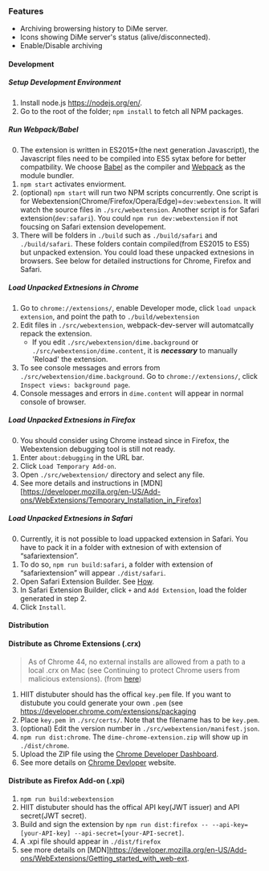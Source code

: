 ### Features

* Archiving browersing history to DiMe server.
* Icons showing DiMe server's status (alive/disconnected).
* Enable/Disable archiving

#### Development


##### Setup Development Environment

1. Install node.js <https://nodejs.org/en/>.
2. Go to the root of the folder; ``npm install`` to fetch all NPM packages.

##### Run Webpack/Babel

0. The extension is written in ES2015+(the next generation Javascript), the Javascript files need to be compiled into ES5 sytax before for better compatbility. We choose [Babel](https://babeljs.io/) as the compiler and [Webpack](https://webpack.github.io/) as the module bundler.
1. ``npm start`` activates enviorment.
2. (optional) ``npm start`` will run two NPM scripts concurrently. One script is for Webextension(Chrome/Firefox/Opera/Edge)=``dev:webextension``. It will watch the source files in ``./src/webextension``. Another script is for Safari extension(``dev:safari``). You could ``npm run dev:webextension`` if not foucsing on Safari extension developement.
3. There will be folders in ``./build`` such as ``./build/safari`` and ``./build/safari``. These folders contain compiled(from ES2015 to ES5) but unpacked extension. You could load these unpacked extnesions in browsers. See below for detailed instructions for Chrome, Firefox and Safari.

##### Load Unpacked Extnesions in Chrome

1. Go to ``chrome://extensions/``, enable Developer mode, click ``load unpack extension``, and point the path to ``./build/webextension``
2. Edit files in ``./src/webextension``, webpack-dev-server will automatcally repack the extension.
    * If you edit ``./src/webextension/dime.background`` or ``./src/webextension/dime.content``, it is ***necessary*** to manually 'Reload' the extension.
3. To see console messages and errors from ``./src/webextension/dime.background``. Go to ``chrome://extensions/``, click ``Inspect views: background page``.
4. Console messages and errors in ``dime.content`` will appear in normal console of browser.

##### Load Unpacked Extnesions in Firefox

0. You should consider using Chrome instead since in Firefox, the Webextension debugging tool is still not ready.
1. Enter ``about:debugging`` in the URL bar.
2. Click ``Load Temporary Add-on``.
3. Open ``./src/webextension/`` directory and select any file.
4. See more details and instructions in  [MDN][https://developer.mozilla.org/en-US/Add-ons/WebExtensions/Temporary_Installation_in_Firefox]

##### Load Unpacked Extnesions in Safari

0. Currently, it is not possible to load uppacked extension in Safari. You have to pack it in a folder with extnesion of with extension of “safariextension”.
1. To do so, ``npm run build:safari``, a folder with extension of “safariextension” will appear ``./dist/safari``.
2. Open Safari Extension Builder. See [How](https://developer.apple.com/library/content/documentation/Tools/Conceptual/SafariExtensionGuide/UsingExtensionBuilder/UsingExtensionBuilder.html).
4. In Safari Extension Builder, click ``+`` and ``Add Extension``, load the folder generated in step 2.
5. Click ``Install``.

#### Distribution

#### Distribute as Chrome Extensions (.crx)

>As of Chrome 44, no external installs are allowed from a path to a local .crx on Mac (see Continuing to protect Chrome users from malicious extensions). (from [here](https://developer.chrome.com/extensions/hosting))

1. HIIT distubuter should has the offical ``key.pem`` file. If you want to distubute you could generate your own ``.pem`` (see <https://developer.chrome.com/extensions/packaging>
2. Place ``key.pem ``in ``./src/certs/``. Note that the filename has to be ``key.pem``.
3. (optional) Edit the version number in ``./src/webextension/manifest.json``.
4. ``npm run dist:chrome``. The ``dime-chrome-extension.zip`` will show up in ``./dist/chrome``.
5. Upload the ZIP file using the [Chrome Developer Dashboard](https://chrome.google.com/webstore/developer/dashboard).
6. See more details on [Chrome Devloper](https://developer.chrome.com/extensions/packaging#upload) website.

#### Distribute as Firefox Add-on (.xpi)

1. ``npm run build:webextension``
2. HIIT distubuter should has the offical API key(JWT issuer) and API secret(JWT secret).
2. Build and sign the extension by ``npm run dist:firefox -- --api-key=[your-API-key] --api-secret=[your-API-secret]``.
3. A .xpi file should appear in ``./dist/firefox``
4. see more details on [MDN]<https://developer.mozilla.org/en-US/Add-ons/WebExtensions/Getting_started_with_web-ext>.
